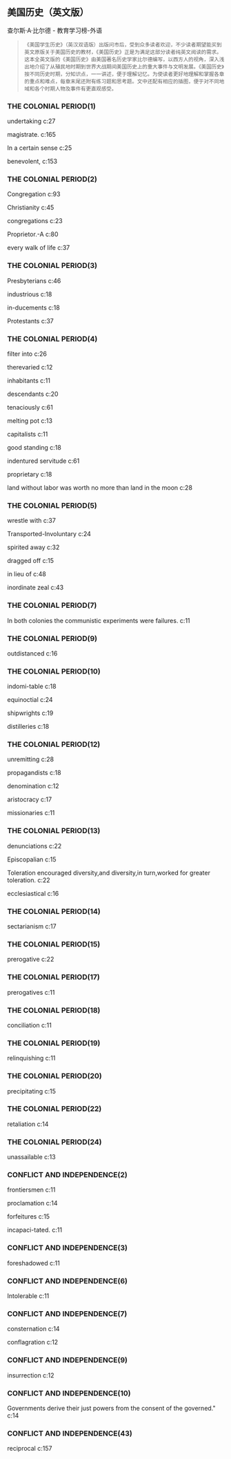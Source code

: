 ## 美国历史（英文版）

查尔斯·A·比尔德  -  教育学习榜-外语

>     《美国学生历史》（英汉双语版）出版问市后，受到众多读者欢迎，不少读者期望能买到英文原版关于美国历史的教材，《美国历史》正是为满足这部分读者纯英文阅读的需求。这本全英文版的《美国历史》由美国著名历史学家比尔德编写，以西方人的视角，深入浅出地介绍了从殖民地时期到世界大战期间美国历史上的重大事件与文明发展。《美国历史》按不同历史时期，分知识点，一一讲述，便于理解记忆。为使读者更好地理解和掌握各章的重点和难点，每章末尾还附有练习题和思考题。文中还配有相应的插图，便于对不同地域和各个时期人物及事件有更直观感受。

### THE COLONIAL PERIOD(1)

undertaking c:27

magistrate. c:165

In a certain sense c:25

benevolent, c:153

### THE COLONIAL PERIOD(2)

Congregation c:93

Christianity c:45

congregations c:23

Proprietor.-A c:80

every walk of life c:37

### THE COLONIAL PERIOD(3)

Presbyterians c:46

industrious c:18

in-ducements c:18

Protestants c:37

### THE COLONIAL PERIOD(4)

filter into c:26

therevaried c:12

inhabitants c:11

descendants c:20

tenaciously c:61

melting pot c:13

capitalists c:11

good standing c:18

indentured servitude c:61

proprietary c:18

land without labor was worth no more than land in the moon c:28

### THE COLONIAL PERIOD(5)

wrestle with c:37

Transported-Involuntary c:24

spirited away c:32

dragged off c:15

in lieu of  c:48

inordinate zeal c:43

### THE COLONIAL PERIOD(7)

In both colonies the communistic experiments were failures. c:11

### THE COLONIAL PERIOD(9)

outdistanced c:16

### THE COLONIAL PERIOD(10)

indomi-table c:18

equinoctial c:24

shipwrights c:19

distilleries c:18

### THE COLONIAL PERIOD(12)

unremitting c:28

propagandists c:18

denomination c:12

aristocracy c:17

missionaries c:11

### THE COLONIAL PERIOD(13)

denunciations c:22

Episcopalian c:15

Toleration encouraged diversity,and diversity,in turn,worked for greater toleration. c:22

ecclesiastical c:16

### THE COLONIAL PERIOD(14)

sectarianism c:17

### THE COLONIAL PERIOD(15)

prerogative c:22

### THE COLONIAL PERIOD(17)

prerogatives c:11

### THE COLONIAL PERIOD(18)

conciliation c:11

### THE COLONIAL PERIOD(19)

relinquishing c:11

### THE COLONIAL PERIOD(20)

precipitating c:15

### THE COLONIAL PERIOD(22)

retaliation c:14

### THE COLONIAL PERIOD(24)

unassailable c:13

### CONFLICT AND INDEPENDENCE(2)

frontiersmen c:11

proclamation c:14

forfeitures c:15

incapaci-tated. c:11

### CONFLICT AND INDEPENDENCE(3)

foreshadowed c:11

### CONFLICT AND INDEPENDENCE(6)

Intolerable c:11

### CONFLICT AND INDEPENDENCE(7)

consternation c:14

conflagration c:12

### CONFLICT AND INDEPENDENCE(9)

insurrection c:12

### CONFLICT AND INDEPENDENCE(10)

Governments derive their just powers from the consent of the governed." 
 c:14

### CONFLICT AND INDEPENDENCE(43)

reciprocal  c:157
